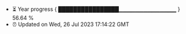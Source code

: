 - ⏳ Year progress { ████████████████▁▁▁▁▁▁▁▁▁▁▁▁▁▁ } 56.64 %
- ⏰ Updated on Wed, 26 Jul 2023 17:14:22 GMT

